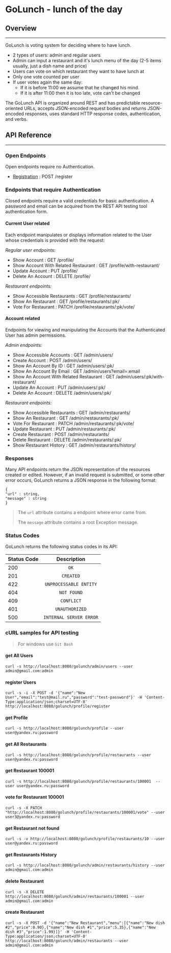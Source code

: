 # GoLunch - lunch of the day


## Overview
____
GoLunch is voting system for deciding where to have lunch.

- 2 types of users: admin and regular users 
- Admin can input a restaurant and it's lunch menu of the day (2-5 items usually, just a dish name and price)
- Users can vote on which restaurant they want to have lunch at
- Only one vote counted per user
- If user votes again the same day:
  - If it is before 11:00 we assume that he changed his mind.
  - If it is after 11:00 then it is too late, vote can't be changed

The GoLunch API is organized around REST and has
predictable resource-oriented URLs,
accepts JSON-encoded request bodies and returns
JSON-encoded responses, uses standard HTTP response codes,
authentication, and verbs.

## API Reference
____
### Open Endpoints 

Open endpoints require no Authentication.

- [Registration]() : POST /register

### Endpoints that require Authentication

Closed endpoints require a valid credentials for
basic authentication. A password and email can be
acquired from the REST API testing tool authentication form.

#### Current User related

Each endpoint manipulates or displays information related
to the User whose credentials is provided with the request:

_Regular user endpoints:_

- Show Account : GET /profile/
- Show Account With Related Restaurant : GET /profile/with-restaurant/
- Update Account : PUT /profile/
- Delete An Account : DELETE /profile/

_Restaurant endpoints:_

- Show Accessible Restaurants : GET /profile/restaurants/
- Show An Restaurant : GET /profile/restaurants/:pk/
- Vote For Restaurant : PATCH /profile/restaurants/:pk/vote/

#### Account related

Endpoints for viewing and manipulating the Accounts
that the Authenticated User has admin permissions.

_Admin endpoints:_

- Show Accessible Accounts : GET /admin/users/
- Create Account : POST /admin/users/
- Show An Account By ID : GET /admin/users/:pk/
- Show An Account By Email : GET /admin/users?email=:email
- Show An Account With Related Restaurant : GET /admin/users/:pk/with-restaurant/
- Update An Account : PUT /admin/users/:pk/
- Delete An Account : DELETE /admin/users/:pk/

_Restaurant endpoints:_

- Show Accessible Restaurants : GET /admin/restaurants/
- Show An Restaurant : GET /admin/restaurants/:pk/
- Vote For Restaurant : PATCH /admin/restaurants/:pk/vote/
- Update Restaurant : PUT /admin/restaurants/:pk/
- Create Restaurant : POST /admin/restaurants/
- Delete Restaurant : DELETE /admin/restaurants/:pk/
- Show Restaurant History : GET /admin/restaurants/history/

### Responses
Many API endpoints return the JSON representation of
the resources created or edited.
However, if an invalid request is submitted,
or some other error occurs, GoLunch returns a JSON
response in the following format:
```
{
"url" : string,
"message" : string
}
```

>The `url` attribute contains a endpoint where error came from.
>
>The `message` attribute contains a root Exception message.

### Status Codes

GoLunch returns the following status codes in its API:

| Status Code | Description |
|----------------|:---------:|
| 200 | `OK` | 
| 201 | `CREATED` | 
| 422 | `UNPROCESSABLE ENTITY` |
| 404 | `NOT FOUND` |
| 409 | `CONFLICT` | 
| 401 | `UNAUTHORIZED` |
| 500 | `INTERNAL SERVER ERROR` | 

### cURL samples for API testing

> For windows use `Git Bash`

#### get All Users
`curl -s http://localhost:8080/golunch/admin/users --user admin@gmail.com:admin`

#### register Users
`curl -s -i -X POST -d '{"name":"New User","email":"test@mail.ru","password":"test-password"}' -H 'Content-Type:application/json;charset=UTF-8' http://localhost:8080/golunch/profile/register`

#### get Profile
`curl -s http://localhost:8080/golunch/profile --user user@yandex.ru:password`

#### get All Restaurants
`curl -s http://localhost:8080/golunch/profile/restaurants --user user@yandex.ru:password`

#### get Restaurant 100001
`curl -s http://localhost:8080/golunch/profile/restaurants/100001  --user user@yandex.ru:password`

#### vote for Restaurant 100001
`curl -s -X PATCH "http://localhost:8080/golunch/profile/restaurants/100001/vote" --user user3@yandex.ru:password`

#### get Restaurant not found
`curl -s -v http://localhost:8080/golunch/profile/restaurants/10 --user user@yandex.ru:password`

#### get Restaurants History
`curl -s http://localhost:8080/golunch/admin/restaurants/history --user admin@gmail.com:admin`

#### delete Restaurant
`curl -s -X DELETE http://localhost:8080/golunch/admin/restaurants/100001 --user admin@gmail.com:admin`

#### create Restaurant
`curl -s -X POST -d '{"name":"New Restaurant","menu":[{"name":"New dish #2","price":0.90},{"name":"New dish #1","price":5.35},{"name":"New dish #3","price":1.99}]}' -H 'Content-Type:application/json;charset=UTF-8' http://localhost:8080/golunch/admin/restaurants --user admin@gmail.com:admin`



